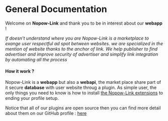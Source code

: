 # General Documentation

Welcome on **Nopow-Link** and thank you to be in interest about our **webapp** !

_If doesn't understand where you are_
_Nopow-Link is a marketplace to exange user respectful ad spot between_
_websites. we are specialized in the mention of website thanks to the anchor_
_of link. We help publisher to find advertiser and improve security of_
_advertiser and simplify link integration by automating all the process_


#### How it work ?

Nopow-Link is a **webapp** but also a **webapi**, the market place share part
of it secure **database** with user website throug a plugin. As simple user,
the only things you need to know is how to install
[the Nopow-Link extensions](./extensions/extensions.md) to ending your profile
setup.

Notice that all of our plugins are open source then you can find more detail
about them on our GitHub profile : [here](https://github.com/nopow-link)
